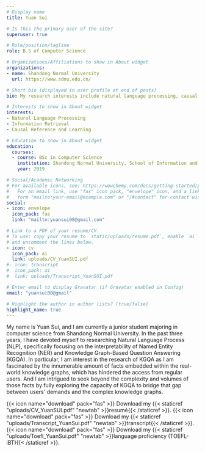```yaml
---
# Display name
title: Yuan Sui

# Is this the primary user of the site?
superuser: true

# Role/position/tagline
role: B.S of Computer Science

# Organizations/Affiliations to show in About widget
organizations:
- name: Shandong Normal University
  url: https://www.sdnu.edu.cn/

# Short bio (displayed in user profile at end of posts)
bio: My research interests include natural language processing, causal inference, knowledge graph representation

# Interests to show in About widget
interests:
- Natural Language Processing
- Information Retrieval
- Causal Reference and Learning

# Education to show in About widget
education:
  courses:
  - course: BSc in Computer Science
    institution: Shandong Normal University, School of Information and Technology
    year: 2019

# Social/Academic Networking
# For available icons, see: https://wowchemy.com/docs/getting-started/page-builder/#icons
#   For an email link, use "fas" icon pack, "envelope" icon, and a link in the
#   form "mailto:your-email@example.com" or "/#contact" for contact widget.
social:
- icon: envelope
  icon_pack: fas
  link: "mailto:yuansui08@gmail.com"

# Link to a PDF of your resume/CV.
# To use: copy your resume to `static/uploads/resume.pdf`, enable `ai` icons in `params.toml`, 
# and uncomment the lines below.
- icon: cv
  icon_pack: ai
  link: uploads/CV_YuanSUI.pdf
#- icon: transcript
#  icon_pack: ai
#  link: uploads/Transcript_YuanSUI.pdf

# Enter email to display Gravatar (if Gravatar enabled in Config)
email: "yuansui08@gmail"

# Highlight the author in author lists? (true/false)
highlight_name: true
---
```


My name is Yuan Sui, and I am currently a junior student majoring in computer science from Shandong Normal University. In the past three years, I have devoted myself to researching Natural Language Process (NLP), specifically focusing on the interpretability of Named Entity Recognition (NER) and Knowledge Graph-Based Question Answering (KGQA). In particular, I am interest in the research of KGQA as I am fascinated by the innumerable amount of facts embedded within the real-world knowledge graphs, which has hindered the access from regular users. And I am intrigued to seek beyond the complexity and volumes of those facts by fully exploring the capacity of KGQA to bridge that gap between users' demands and the complex knowledge graphs.

{{< icon name="download" pack="fas" >}} Download my {{< staticref "uploads/CV_YuanSUI.pdf" "newtab" >}}resumé{{< /staticref >}}.
{{< icon name="download" pack="fas" >}} Download my {{< staticref "uploads/Transcript_YuanSui.pdf" "newtab" >}}transcript{{< /staticref >}}.
{{< icon name="download" pack="fas" >}} Download my {{< staticref "uploads/Toefl_YuanSui.pdf" "newtab" >}}language proficiency (TOEFL-iBT){{< /staticref >}}.

